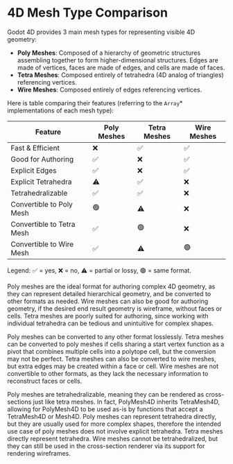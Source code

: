 # 4D Mesh Type Comparison

Godot 4D provides 3 main mesh types for representing visible 4D geometry:

- **Poly Meshes**: Composed of a hierarchy of geometric structures assembling together to form higher-dimensional structures. Edges are made of vertices, faces are made of edges, and cells are made of faces.
- **Tetra Meshes**: Composed entirely of tetrahedra (4D analog of triangles) referencing vertices.
- **Wire Meshes**: Composed entirely of edges referencing vertices.

Here is table comparing their features (referring to the `Array`\* implementations of each mesh type):

| Feature                   | Poly Meshes | Tetra Meshes | Wire Meshes |
| ------------------------- | ----------- | ------------ | ----------- |
| Fast & Efficient          | ❌          | ✅           | ✅          |
| Good for Authoring        | ✅          | ❌           | ✅          |
| Explicit Edges            | ✅          | ❌           | ✅          |
| Explicit Tetrahedra       | ⚠️          | ✅           | ❌          |
| Tetrahedralizable         | ✅          | ✅           | ❌          |
| Convertible to Poly Mesh  | 🟢          | ⚠️           | ❌          |
| Convertible to Tetra Mesh | ✅          | 🟢           | ❌          |
| Convertible to Wire Mesh  | ✅          | ⚠️           | 🟢          |

Legend: ✅ = yes, ❌ = no, ⚠️ = partial or lossy, 🟢 = same format.

Poly meshes are the ideal format for authoring complex 4D geometry, as they can represent detailed hierarchical geometry, and be converted to other formats as needed. Wire meshes can also be good for authoring geometry, if the desired end result geometry is wireframe, without faces or cells. Tetra meshes are poorly suited for authoring, since working with individual tetrahedra can be tedious and unintuitive for complex shapes.

Poly meshes can be converted to any other format losslessly. Tetra meshes can be converted to poly meshes if cells sharing a start vertex function as a pivot that combines multiple cells into a polytope cell, but the conversion may not be perfect. Tetra meshes can also be converted to wire meshes, but extra edges may be created within a face or cell. Wire meshes are not convertible to other formats, as they lack the necessary information to reconstruct faces or cells.

Poly meshes are tetrahedralizable, meaning they can be rendered as cross-sections just like tetra meshes. In fact, PolyMesh4D inherits TetraMesh4D, allowing for PolyMesh4D to be used as-is by functions that accept a TetraMesh4D or Mesh4D. Poly meshes can represent tetrahedra directly, but they are usually used for more complex shapes, therefore the intended use case of poly meshes does not involve explicit tetrahedra. Tetra meshes directly represent tetrahedra. Wire meshes cannot be tetrahedralized, but they can still be used in the cross-section renderer via its support for rendering wireframes.

